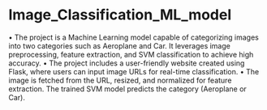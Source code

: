 # Image_Classification_ML_model

• The project is a Machine Learning model capable of categorizing images into two categories such as Aeroplane and Car. It
leverages image preprocessing, feature extraction, and SVM classification to achieve high accuracy.
• The project includes a user-friendly website created using Flask, where users can input image URLs for real-time
classification.
• The image is fetched from the URL, resized, and normalized for feature extraction. The trained SVM model predicts the
category (Aeroplane or Car).
